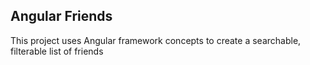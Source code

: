 ## Angular Friends

This project uses Angular framework concepts to create a searchable, filterable list of friends
